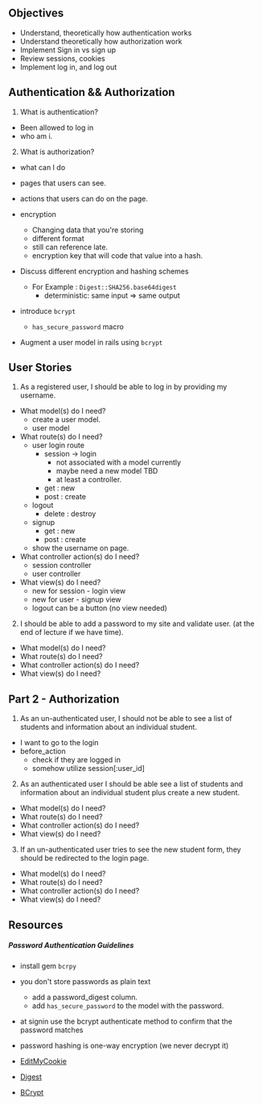 ## Objectives
- Understand, theoretically how authentication works
- Understand theoretically how authorization work
- Implement Sign in vs sign up
- Review sessions, cookies
- Implement log in, and log out

## Authentication && Authorization
1. What is authentication?
  - Been allowed to log in
  - who am i.
2. What is authorization?
  - what can I do
  - pages that users can see.
  - actions that users can do on the page.

- encryption
  - Changing data that you're storing
  - different format
  - still can reference late.
  - encryption key that will code that value into a hash.
- Discuss different encryption and hashing schemes
  - For Example :  `Digest::SHA256.base64digest`
    - deterministic: same input => same output
- introduce `bcrypt`
  - `has_secure_password` macro
- Augment a user model in rails using `bcrypt`

## User Stories
1. As a registered user, I should be able to log in by providing my username.
  - What model(s) do I need?
    - create a user model.
    - user model
  - What route(s) do I need?
    - user login route
      - session -> login
        - not associated with a model currently
        - maybe need a new model TBD
        - at least a controller.
      - get : new
      - post : create
    - logout
      - delete : destroy
    - signup
      - get : new
      - post : create
    - show the username on page.
  - What controller action(s) do I need?
    - session controller
    - user controller
  - What view(s) do I need?
    - new for session - login view
    - new for user - signup view
    - logout can be a button (no view needed)

2. I should be able to add a password to my site and validate user. (at the end of lecture if we have time).
  - What model(s) do I need?
  - What route(s) do I need?
  - What controller action(s) do I need?
  - What view(s) do I need?

## Part 2 - Authorization

1. As an un-authenticated user, I should not be able to see a list of students and information about an individual student.
  - I want to go to the login
  - before_action
    - check if they are logged in
    - somehow utilize session[:user_id]

2. As an authenticated user I should be able see a list of students and information about an individual student plus create a new student.
  - What model(s) do I need?
  - What route(s) do I need?
  - What controller action(s) do I need?
  - What view(s) do I need?

3. If an un-authenticated user tries to see the new student form, they should be redirected to the login page.
  - What model(s) do I need?
  - What route(s) do I need?
  - What controller action(s) do I need?
  - What view(s) do I need?

## Resources
##### Password Authentication Guidelines

- install gem `bcrpy`
- you don't store passwords as plain text
  - add a password_digest column.
  - add `has_secure_password` to the model with the password.
- at signin use the bcrypt authenticate method to confirm that the password matches
- password hashing is one-way encryption (we never decrypt it)


- [EditMyCookie](https://chrome.google.com/webstore/detail/editthiscookie/fngmhnnpilhplaeedifhccceomclgfbg?hl=en)
- [Digest](https://ruby-doc.org/stdlib-2.2.1/libdoc/digest/rdoc/Digest.html)
- [BCrypt](https://github.com/codahale/bcrypt-ruby)
